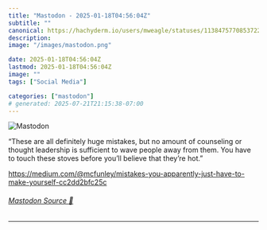 ```yaml
---
title: "Mastodon - 2025-01-18T04:56:04Z"
subtitle: ""
canonical: https://hachyderm.io/users/mweagle/statuses/113847577085372285
description:
image: "/images/mastodon.png"

date: 2025-01-18T04:56:04Z
lastmod: 2025-01-18T04:56:04Z
image: ""
tags: ["Social Media"]

categories: ["mastodon"]
# generated: 2025-07-21T21:15:38-07:00
---
```

![Mastodon](/images/mastodon.png)

<p>“These are all definitely huge mistakes, but no amount of counseling or thought leadership is sufficient to wave people away from them. You have to touch these stoves before you’ll believe that they’re hot.”</p><p><a href="https://medium.com/@mcfunley/mistakes-you-apparently-just-have-to-make-yourself-cc2dd2bfc25c" target="_blank" rel="nofollow noopener noreferrer" translate="no"><span class="invisible">https://</span><span class="ellipsis">medium.com/@mcfunley/mistakes-</span><span class="invisible">you-apparently-just-have-to-make-yourself-cc2dd2bfc25c</span></a></p>


###### [Mastodon Source 🐘](https://hachyderm.io/@mweagle/113847577085372285)

___
